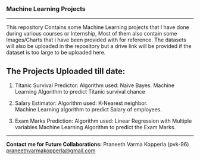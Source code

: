 ### Machine Learning Projects
---
This repository Contains some Machine Learning projects that I have done during various courses or Internship, Most of them also contain some Images/Charts that i have been provided with for reference.
The datasets will also be uploaded in the repository but a drive link will be provided if the dataset is too large to be uploaded here.

**The Projects Uploaded till date:**
---
1. Titanic Survival Predictor:
   Algorithm used: Naive Bayes.
   Machine Learning Algorithm to predict Titanic survival chance

2. Salary Estimator:
   Algorithm used: K-Nearest neighbor.  
   Machine Learning algorithm to predict Salary of employees.
   
3. Exam Marks Prediction:
   Algorithm used: Linear Regression with Multiple variables
   Machine Learning Algorithm to predict the Exam Marks.

---

**Contact me for Future Collaborations:**
Praneeth Varma Kopperla (pvk-96)
praneethvarmakopperla@gmail.com
